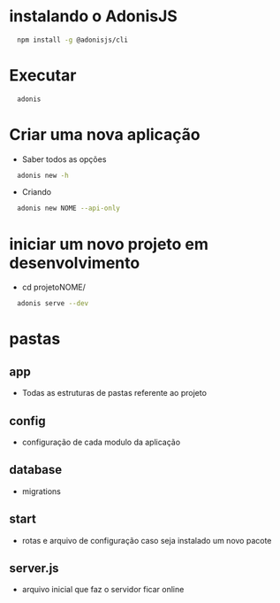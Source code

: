 # instalando o AdonisJS
```sh
  npm install -g @adonisjs/cli
```

# Executar
```sh
  adonis
```

# Criar uma nova aplicação
- Saber todos as opções
```sh
  adonis new -h
```
- Criando
```sh
  adonis new NOME --api-only
```

# iniciar um novo projeto em desenvolvimento
- cd projetoNOME/
```sh
  adonis serve --dev
```

# pastas
## app
- Todas as estruturas de pastas referente ao projeto
## config
- configuração de cada modulo da aplicação 
## database
- migrations
## start 
- rotas e arquivo de configuração caso seja instalado um novo pacote
## server.js
- arquivo inicial que faz o servidor ficar online
